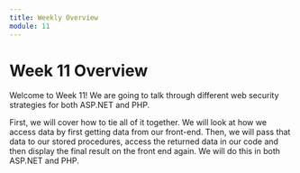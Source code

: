 ```yaml
---
title: Weekly Overview
module: 11
---
```


# Week 11 Overview

Welcome to Week 11!  We are going to talk through different web security strategies for both ASP.NET and PHP.

First, we will cover how to tie all of it together. We will look at how we access data by first getting data from our front-end.  Then, we will pass that data to our stored procedures, access the returned data in our code and then display the final result on the front end again. We will do this in both ASP.NET and PHP.